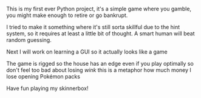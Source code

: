 This is my first ever Python project, it's a simple game where you gamble, you might make enough to retire or go bankrupt.

I tried to make it something where it's still sorta skillful due to the hint system, so it requires at least a little bit of thought. A smart human will beat random guessing.

Next I will work on learning a GUI so it actually looks like a game

The game is rigged so the house has an edge even if you play optimally so don't feel too bad about losing *wink* this is a metaphor how much money I lose opening Pokémon packs

Have fun playing my skinnerbox!
